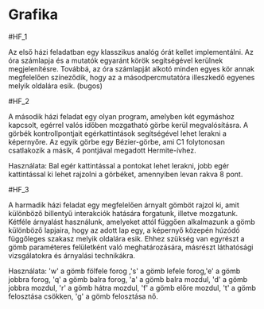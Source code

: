 # Grafika

#HF_1

Az első házi feladatban egy klasszikus analóg órát kellet implementálni. Az óra számlapja és a mutatók egyaránt körök segítségével kerülnek megjelenítésre. Továbbá, az óra számlapját alkotó minden egyes kör annak megfelelően színeződik, hogy az a másodpercmutatóra illeszkedő egyenes melyik oldalára esik. (bugos)

#HF_2

A második házi feladat egy olyan program, amelyben két egymáshoz kapcsolt, egérrel valós időben mozgatható görbe kerül megvalósításra. A görbék kontrollpontjait egérkattintások segítségével lehet lerakni a képernyőre. Az egyik görbe egy Bézier-görbe, ami C1 folytonosan csatlakozik a másik, 4 pontjával megadott Hermite-ívhez.

Használata:
Bal egér kattintással a pontokat lehet lerakni, jobb egér kattintással ki lehet rajzolni a görbéket, amennyiben levan rakva 8 pont.

#HF_3

A harmadik házi feladat egy megfelelően árnyalt gömböt rajzol ki, amit különböző billentyű interakciók hatására forgatunk, illetve mozgatunk. Kétféle árnyalást használunk, amelyeket attól függően alkalmazunk a gömb különböző lapjaira, hogy az adott lap egy, a képernyő közepén húzódó függőleges szakasz melyik oldalára esik. Ehhez szükség van egyrészt a gömb paraméteres felületként való meghatározására, másrészt láthatósági vizsgálatokra és árnyalási technikákra.

Használata:
'w' a gömb fölfele forog ,'s' a gömb lefele forog,'e' a gömb jobbra forog, 'q' a gömb balra forog, 'a' a gömb balra mozdul, 'd' a gömb jobbra mozdul, 'r' a gömb hátra mozdul, 'f' a gömb előre mozdul, 't' a gömb felosztása csökken, 'g' a gömb felosztása nő.
